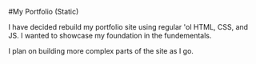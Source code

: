 #My Portfolio (Static)

I have decided rebuild my portfolio site using regular 'ol HTML, CSS, and JS. I wanted to showcase my foundation in the fundementals.

I plan on building more complex parts of the site as I go.